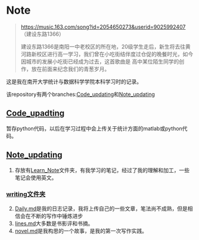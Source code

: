 
# Note


> https://music.163.com/song?id=2054650273&userid=9025992407 （建设东路1366）
> 
> 建设东路1366是南阳一中老校区的所在地，20级学生走后，新生将去往黄河路新校区进行高一学习，我们曾在小吃街结伴度过仓促的晚餐时光，如今因城市的发展小吃街已经成为过去，这首歌曲是
高中某位陌生同学的创作，放在前面来纪念我们的青葱岁月。


这是我在南开大学统计与数据科学学院本科学习时的记录。

该repository有两个branches:[Code_updating](https://github.com/ChenzhuoJi/Note/tree/Code_updating)和[Note_updating](https://github.com/ChenzhuoJi/Note/tree/Note_updating)

## [Code_upadting](https://github.com/ChenzhuoJi/Note/tree/Code_updating) 
暂存python代码，以后在学习过程中会上传关于统计方面的matlab或python代码。

## [Note_updating](https://github.com/ChenzhuoJi/Note/tree/Note_updating)
1. 存放有[Learn_Note](https://github.com/ChenzhuoJi/Note/tree/Note_updating/Learn_Note)文件夹，有我学习的笔记，经过了我的理解和加工，一些笔记会使用英文。
### [writing文件夹](https://github.com/ChenzhuoJi/Note/tree/Note_updating/writing)
2. [Daily.md](https://github.com/ChenzhuoJi/Note/blob/Note_updating/writing/Daily.md)是我的日志记录，我将上传自己的一些文章，笔法尚不成熟，但是相信会在不断的写作中锤炼进步
3. [lines.md](https://github.com/ChenzhuoJi/Note/blob/Note_updating/writing/lines.md)大多数是书影评和书摘。
4. [novel.md](https://github.com/ChenzhuoJi/Note/blob/Note_updating/writing/novel.md)是我构思的一个故事，是我的第一次写作实践。
